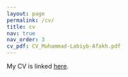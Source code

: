 ```yaml
---
layout: page
permalink: /cv/
title: cv
nav: true
nav_order: 3
cv_pdf: CV_Muhammad-Labiyb-Afakh.pdf
---
```


My CV is linked [here](/assets/pdf/CV_Muhammad-Labiyb-Afakh.pdf).